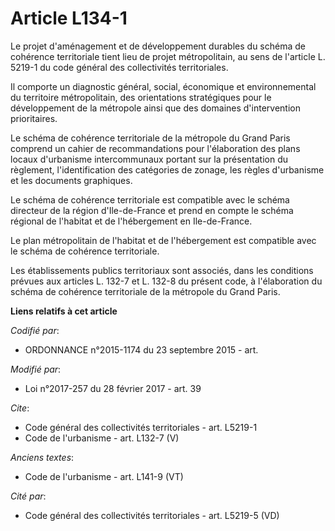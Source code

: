 # Article L134-1

Le projet d'aménagement et de développement durables du schéma de cohérence territoriale tient lieu de projet métropolitain,
au sens de l'article L. 5219-1 du code général des collectivités territoriales. 

Il comporte un diagnostic général, social, économique et environnemental du territoire métropolitain, des orientations
stratégiques pour le développement de la métropole ainsi que des domaines d'intervention prioritaires. 

Le schéma de cohérence territoriale de la métropole du Grand Paris comprend un cahier de recommandations pour l'élaboration
des plans locaux d'urbanisme intercommunaux portant sur la présentation du règlement, l'identification des catégories de
zonage, les règles d'urbanisme et les documents graphiques. 

Le schéma de cohérence territoriale est compatible avec le schéma directeur de la région d'Ile-de-France et prend en compte
le schéma régional de l'habitat et de l'hébergement en Ile-de-France. 

Le plan métropolitain de l'habitat et de l'hébergement est compatible avec le schéma de cohérence territoriale. 

Les établissements publics territoriaux sont associés, dans les conditions prévues aux articles L. 132-7 et L. 132-8 du
présent code, à l'élaboration du schéma de cohérence territoriale de la métropole du Grand Paris.

**Liens relatifs à cet article**

_Codifié par_:

  - ORDONNANCE n°2015-1174 du 23 septembre 2015 - art.

_Modifié par_:

  - Loi n°2017-257 du 28 février 2017 - art. 39

_Cite_:

  - Code général des collectivités territoriales - art. L5219-1
  - Code de l'urbanisme - art. L132-7 (V)

_Anciens textes_:

  - Code de l'urbanisme - art. L141-9 (VT)

_Cité par_:

  - Code général des collectivités territoriales - art. L5219-5 (VD)

